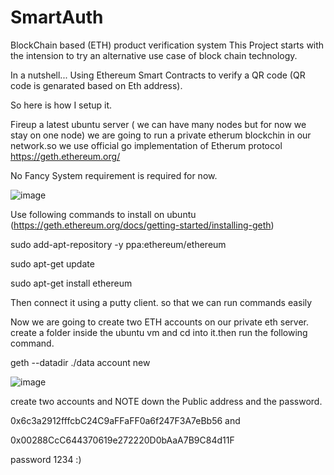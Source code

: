 # SmartAuth
BlockChain based (ETH) product verification system
This Project starts with the intension to try an alternative use case of block chain technology.

In a nutshell...
Using Ethereum Smart Contracts to verify a QR code (QR code is genarated based on Eth address).

So here is how I setup it.

Fireup a latest ubuntu server ( we can have many nodes but for now we stay on one node)
we are going to run a private etherum blockchin in our network.so we use official go implementation of Etherum protocol
https://geth.ethereum.org/

No Fancy System requirement is required for now.

![image](https://github.com/Sx3/SmartAuth/assets/3599933/d3ef943e-0c7a-428e-9bdc-596c64850357)

Use following commands to install on ubuntu (https://geth.ethereum.org/docs/getting-started/installing-geth) 

sudo add-apt-repository -y ppa:ethereum/ethereum

sudo apt-get update

sudo apt-get install ethereum

Then connect it using a putty client. so that we can run commands easily

Now we are going to create two ETH accounts on our private eth server.
create a folder inside the ubuntu vm and cd into it.then run the following command.

geth --datadir ./data account new

![image](https://github.com/Sx3/SmartAuth/assets/3599933/81daf530-ba82-4751-9721-8e9dc626ec84)

create two accounts and NOTE down the Public address and the password.

0x6c3a2912fffcbC24C9aFFaFF0a6f247F3A7eBb56 and 

0x00288CcC644370619e272220D0bAaA7B9C84d11F

password 1234 :)






